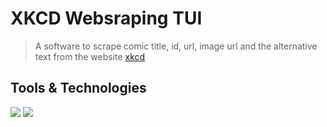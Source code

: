 # XKCD Websraping TUI
> A software to scrape comic title, id, url, image url and the alternative text from the website [xkcd](https://xkcd.com/)

## Tools & Technologies
![](https://img.shields.io/badge/Editor-VSC-idk?style=flat&logo=vsc&logoColor=white&color=ff00)
![](https://img.shields.io/badge/Code-Python-idk?style=flat&logo=python&logoColor=white&color=ff00)

